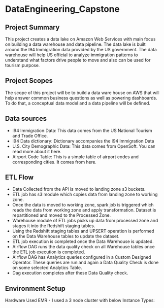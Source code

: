 # DataEngineering_Capstone

## Project Summary
This project creates a data lake on Amazon Web Services with main focus on building a data warehouse and data pipeline. The data lake is built around the I94 Immigration data provided by the US government. The data warehouse will help US official to analyze immigration patterns to understand what factors drive people to move and also can be used for tourism purpose.
 
## Project Scopes
The scope of this project will be to build a data ware house on AWS that will help answer common business questions as well as powering dashboards. To do that, a conceptual data model and a data pipeline will be defined.

## Data sources
* I94 Immigration Data: This data comes from the US National Tourism and Trade Office.
* I94 Data dictionary: Dictionary accompanies the I94 Immigration Data
* U.S. City Demographic Data: This data comes from OpenSoft. You can read more about it here.
* Airport Code Table: This is a simple table of airport codes and corresponding cities. It comes from here.


## ETL Flow
* Data Collected from the API is moved to landing zone s3 buckets.
* ETL job has s3 module which copies data from landing zone to working zone.
* Once the data is moved to working zone, spark job is triggered which reads the data from working zone and apply transformation. Dataset is repartitioned and moved to the    Processed Zone.
* Warehouse module of ETL jobs picks up data from processed zone and stages it into the Redshift staging tables.
* Using the Redshift staging tables and UPSERT operation is performed on the Data Warehouse tables to update the dataset.
* ETL job execution is completed once the Data Warehouse is updated.
* Airflow DAG runs the data quality check on all Warehouse tables once the ETL job execution is completed.
* Airflow DAG has Analytics queries configured in a Custom Designed Operator. These queries are run and again a Data Quality Check is done on some selected Analytics Table.
* Dag execution completes after these Data Quality check.


## Environment Setup
Hardware Used
EMR - I used a 3 node cluster with below Instance Types:
